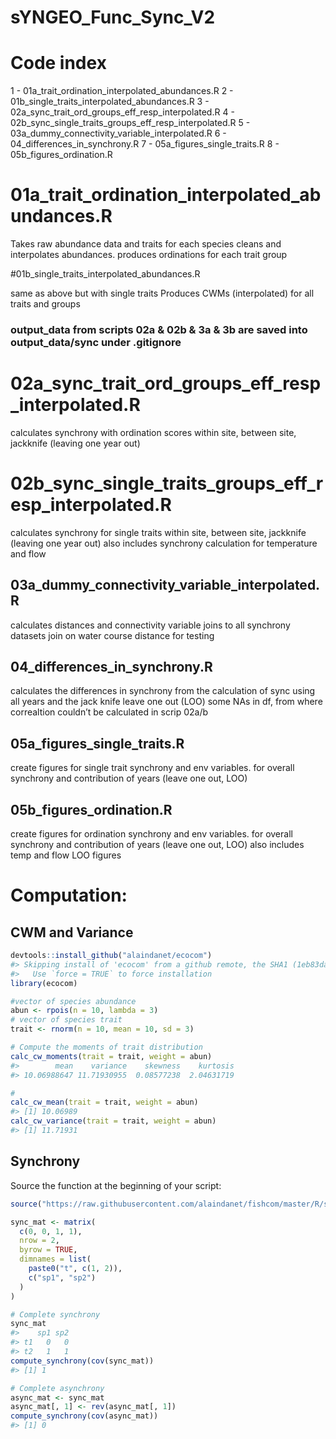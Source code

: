 
<!-- README.md is generated from README.Rmd. Please edit that file -->

# sYNGEO\_Func\_Sync\_V2

# Code index

1 - 01a\_trait\_ordination\_interpolated\_abundances.R 2 -
01b\_single\_traits\_interpolated\_abundances.R 3 -
02a\_sync\_trait\_ord\_groups\_eff\_resp\_interpolated.R 4 -
02b\_sync\_single\_traits\_groups\_eff\_resp\_interpolated.R 5 -
03a\_dummy\_connectivity\_variable\_interpolated.R 6 -
04\_differences\_in\_synchrony.R 7 - 05a\_figures\_single\_traits.R 8 -
05b\_figures\_ordination.R

# 01a\_trait\_ordination\_interpolated\_abundances.R

Takes raw abundance data and traits for each species cleans and
interpolates abundances. produces ordinations for each trait group

\#01b\_single\_traits\_interpolated\_abundances.R

same as above but with single traits Produces CWMs (interpolated) for
all traits and groups

### output\_data from scripts 02a & 02b & 3a & 3b are saved into output\_data/sync under .gitignore

# 02a\_sync\_trait\_ord\_groups\_eff\_resp\_interpolated.R

calculates synchrony with ordination scores within site, between site,
jackknife (leaving one year out)

# 02b\_sync\_single\_traits\_groups\_eff\_resp\_interpolated.R

calculates synchrony for single traits within site, between site,
jackknife (leaving one year out) also includes synchrony calculation for
temperature and flow

## 03a\_dummy\_connectivity\_variable\_interpolated.R

calculates distances and connectivity variable joins to all synchrony
datasets join on water course distance for testing

## 04\_differences\_in\_synchrony.R

calculates the differences in synchrony from the calculation of sync
using all years and the jack knife leave one out (LOO) some NAs in df,
from where correaltion couldn’t be calculated in scrip 02a/b

## 05a\_figures\_single\_traits.R

create figures for single trait synchrony and env variables. for overall
synchrony and contribution of years (leave one out, LOO)

## 05b\_figures\_ordination.R

create figures for ordination synchrony and env variables. for overall
synchrony and contribution of years (leave one out, LOO) also includes
temp and flow LOO figures

# Computation:

## CWM and Variance

``` r
devtools::install_github("alaindanet/ecocom")
#> Skipping install of 'ecocom' from a github remote, the SHA1 (1eb83dab) has not changed since last install.
#>   Use `force = TRUE` to force installation
library(ecocom)

#vector of species abundance
abun <- rpois(n = 10, lambda = 3)
# vector of species trait
trait <- rnorm(n = 10, mean = 10, sd = 3)

# Compute the moments of trait distribution
calc_cw_moments(trait = trait, weight = abun)
#>        mean    variance    skewness    kurtosis 
#> 10.06988647 11.71930955  0.08577238  2.04631719

# 
calc_cw_mean(trait = trait, weight = abun)
#> [1] 10.06989
calc_cw_variance(trait = trait, weight = abun)
#> [1] 11.71931
```

## Synchrony

Source the function at the beginning of your script:

``` r
source("https://raw.githubusercontent.com/alaindanet/fishcom/master/R/synchrony.R")

sync_mat <- matrix(
  c(0, 0, 1, 1),
  nrow = 2,
  byrow = TRUE,
  dimnames = list(
    paste0("t", c(1, 2)),
    c("sp1", "sp2")
  )
)

# Complete synchrony
sync_mat
#>    sp1 sp2
#> t1   0   0
#> t2   1   1
compute_synchrony(cov(sync_mat))
#> [1] 1

# Complete asynchrony
async_mat <- sync_mat
async_mat[, 1] <- rev(async_mat[, 1])
compute_synchrony(cov(async_mat))
#> [1] 0
```
